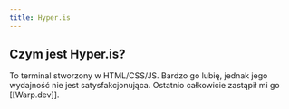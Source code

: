 ```yaml
---
title: Hyper.is
---
```

## Czym jest Hyper.is?
To terminal stworzony w HTML/CSS/JS. Bardzo go lubię, jednak jego wydajność nie jest satysfakcjonująca. Ostatnio całkowicie zastąpił mi go [[Warp.dev]].